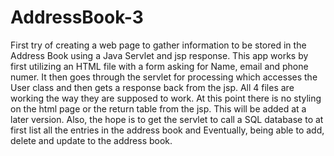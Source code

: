 # AddressBook-3
First try of creating a web page to gather information to be stored in the Address Book using a Java Servlet and jsp response.
This app works by first utilizing an HTML file with a form asking for Name, email and phone numer. It then goes through the servlet for processing which accesses the User class
and then gets a response back from the jsp.  All 4 files are working the way they are supposed to work.
At this point there is no styling on the html page or the return table from the jsp. This will be added at a later version.
Also, the hope is to get the servlet to call a SQL database to at first list all the entries in the address book and
Eventually, being able to add, delete and update to the address book.
